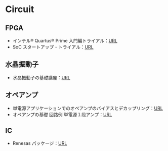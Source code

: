 # Circuit

## FPGA

- インテル® Quartus® Prime 入門編トライアル：[URL](https://www.macnica.co.jp/business/semiconductor/articles/intel/133832/)
- SoC スタートアップ・トライアル：[URL](https://www.macnica.co.jp/business/semiconductor/articles/intel/134221/)

## 水晶振動子

- 水晶振動子の基礎講座：[URL](https://www.macnica.co.jp/business/semiconductor/articles/basic/127525/index.html)

## オペアンプ

- 単電源アプリケーションでのオペアンプのバイアスとデカップリング：[URL](https://www.analog.com/media/jp/technical-documentation/application-notes/AN-581_jp.pdf)
- オペアンプの基礎 回路例 単電源１段アンプ：[URL](https://www.marutsu.co.jp/contents/shop/marutsu/mame/97.html)

## IC

- Renesas パッケージ：[URL](https://www.renesas.com/jp/ja/support/technical-resources/packaging.html)

